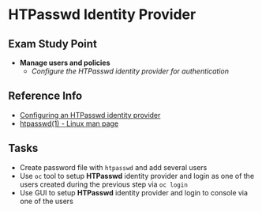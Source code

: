 # HTPasswd Identity Provider

## Exam Study Point

* **Manage users and policies**
    * _Configure the HTPasswd identity provider for authentication_

## Reference Info

* [Configuring an HTPasswd identity provider](https://docs.openshift.com/container-platform/4.2/authentication/identity_providers/configuring-htpasswd-identity-provider.html)
* [htpasswd(1) - Linux man page](https://linux.die.net/man/1/htpasswd)

## Tasks

* Create password file with `htpasswd` and add several users
* Use `oc` tool to setup **HTPasswd** identity provider and 
    login as one of the users created during the previous step
    via `oc login`
* Use GUI to setup **HTPasswd** identity provider and login to
    console via one of the users